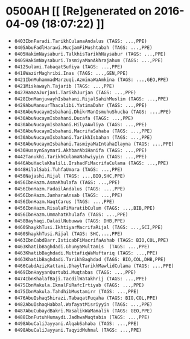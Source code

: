 # 0500AH [[ [Re]generated on 2016-04-09 (18:07:22) ]]

* `0403IbnFaradi.TarikhCulamaAndalus (TAGS: ...,PPE)`
* `0405AbuFadlHarawi.MucjamFiMushtabah (TAGS: ...,PPE)`
* `0405HakimNaysaburi.TalkhisTarikhNaysabur (TAGS: ...,PPE)`
* `0405HakimNaysaburi.TasmiyaManAkhrajahum (TAGS: ...,PPE)`
* `0412Sulami.TabaqatSufiya (TAGS: ...,PPE)`
* `0418WazirMaghribi.Inas (TAGS: ...,GEN,PPE)`
* `0421IbnMuhammadMarzuqi.AzminaWaAmkina (TAGS: ...,GEO,PPE)`
* `0421Miskawayh.Tajarib (TAGS: ...,PPE)`
* `0427HamzaJurjani.TarikhJurjan (TAGS: ...,PPE)`
* `0428IbnManjuwayhIsbahani.RijalSahihMuslim (TAGS: ...,PPE)`
* `0429AbuMansurThacalibi.YatimaDahr (TAGS: ...,PPE)`
* `0430AbuNucaymIsbahani.DhikrManIsmuhuShucba (TAGS: ...,PPE)`
* `0430AbuNucaymIsbahani.Ducafa (TAGS: ...,PPE)`
* `0430AbuNucaymIsbahani.HilyaAwliya (TAGS: ...,PPE)`
* `0430AbuNucaymIsbahani.MacrifaSahaba (TAGS: ...,PPE)`
* `0430AbuNucaymIsbahani.TarikhIsbahan (TAGS: ...,PPE)`
* `0430AbuNucaymIsbahani.TasmiyaMaIntahaIlayna (TAGS: ...,PPE)`
* `0436HusaynSaymari.AkhbarAbiHanifa (TAGS: ...,PPE)`
* `0442Tanukhi.TarikhCulamaNahwiyyin (TAGS: ...,PPE)`
* `0446AbuYaclaKhalili.IrshadFiMacrifaCulama (TAGS: ...,PPE)`
* `0448HilalSabi.TuhfaUmara (TAGS: ...,PPE)`
* `0450Najashi.Rijal (TAGS: ...,BIO,SHC,PPE)`
* `0456IbnHazm.AsmaKhulafa (TAGS: ...,PPE)`
* `0456IbnHazm.FadailAndalus (TAGS: ...,PPE)`
* `0456IbnHazm.JamharaAnsab (TAGS: ...,PPE)`
* `0456IbnHazm.NaqtCarus (TAGS: ...,PPE)`
* `0456IbnHazm.RisalaFiMaratibCulum (TAGS: ...,BIB,PPE)`
* `0456IbnHazm.UmmahatKhulafa (TAGS: ...,PPE)`
* `0458Bayhaqi.DalailNubuwwa (TAGS: DHB,PPE)`
* `0460ShaykhTusi.IkhtiyarMacrifaRijal (TAGS: ...,SCI,PPE)`
* `0460ShaykhTusi.Rijal (TAGS: SHC,...,PPE)`
* `0463IbnCabdBarr.IsticabFiMacrifaAshab (TAGS: BIO,COL,PPE)`
* `0463KhatibBaghdadi.GhunyaMultamis  (TAGS: ...,PPE)`
* `0463KhatibBaghdadi.MuttafiqWaMuftariq (TAGS: ...,PPE)`
* `0463KhatibBaghdadi.TarikhBaghdad (TAGS: BIO,COL,DHB,PPE)`
* `0466CabdAzizKattani.DhaylTarikhMawlidCulama (TAGS: ...,PPE)`
* `0469IbnHayyanQurtubi.Muqtabas (TAGS: ...,PPE)`
* `0474IbnKhalafBaji.TacdilWaTakhrij (TAGS: ...,PPE)`
* `0475IbnMakula.IkmalFiRafcIrtiyab (TAGS: ...,PPE)`
* `0475IbnMakula.TahdhibMustamirr (TAGS: ...,PPE)`
* `0476AbuIshaqShirazi.TabaqatFuqaha (TAGS: BIO,COL,PPE)`
* `0482AbuIshaqHabbal.WafayatMisriyyin (TAGS: ...,PPE)`
* `0487AbuCubaydBakri.MasalikWaMamalik (TAGS: GEO,PPE)`
* `0488IbnFutuhHumaydi.JadhwaMuqtabis (TAGS: ...,PPE)`
* `0498AbuCaliJayyani.AlqabSahaba (TAGS: ...,PPE)`
* `0498AbuCaliJayyani.TaqyidMuhmal (TAGS: ...,PPE)`
